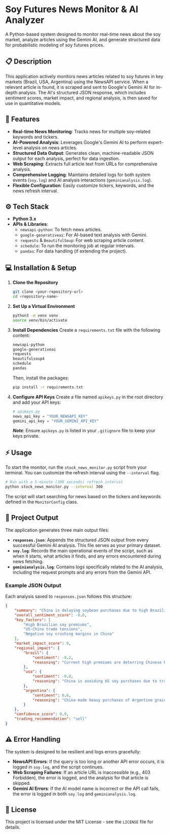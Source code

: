 # Soy Futures News Monitor & AI Analyzer

A Python-based system designed to monitor real-time news about the soy market, analyze articles using the Gemini AI, and generate structured data for probabilistic modeling of soy futures prices.

## 📋 Description

This application actively monitors news articles related to soy futures in key markets (Brazil, USA, Argentina) using the NewsAPI service. When a relevant article is found, it is scraped and sent to Google's Gemini AI for in-depth analysis. The AI's structured JSON response, which includes sentiment scores, market impact, and regional analysis, is then saved for use in quantitative models.

## 🚀 Features

  * **Real-time News Monitoring**: Tracks news for multiple soy-related keywords and tickers.
  * **AI-Powered Analysis**: Leverages Google's Gemini AI to perform expert-level analysis on news articles.
  * **Structured Data Output**: Generates clean, machine-readable JSON output for each analysis, perfect for data ingestion.
  * **Web Scraping**: Extracts full article text from URLs for comprehensive analysis.
  * **Comprehensive Logging**: Maintains detailed logs for both system events (`soy.log`) and AI analysis interactions (`geminianalysis.log`).
  * **Flexible Configuration**: Easily customize tickers, keywords, and the news refresh interval.

## ⚙️ Tech Stack

  * **Python 3.x**
  * **APIs & Libraries**:
      * `newsapi-python`: To fetch news articles.
      * `google-generativeai`: For AI-based text analysis with Gemini.
      * `requests` & `BeautifulSoup`: For web scraping article content.
      * `schedule`: To run the monitoring job at regular intervals.
      * `pandas`: For data handling (if extending the project).

## 💻 Installation & Setup

1.  **Clone the Repository**

    ```bash
    git clone <your-repository-url>
    cd <repository-name>
    ```

2.  **Set Up a Virtual Environment**

    ```bash
    python3 -m venv venv
    source venv/bin/activate
    ```

3.  **Install Dependencies**
    Create a `requirements.txt` file with the following content:

    ```txt
    newsapi-python
    google-generativeai
    requests
    beautifulsoup4
    schedule
    pandas
    ```

    Then, install the packages:

    ```bash
    pip install -r requirements.txt
    ```

4.  **Configure API Keys**
    Create a file named `apikeys.py` in the root directory and add your API keys:

    ```python
    # apikeys.py
    news_api_key = "YOUR_NEWSAPI_KEY"
    gemini_api_key = "YOUR_GEMINI_API_KEY"
    ```

    ***Note***: Ensure `apikeys.py` is listed in your `.gitignore` file to keep your keys private.

## ⚡️ Usage

To start the monitor, run the `stock_news_monitor.py` script from your terminal. You can customize the refresh interval using the `--interval` flag.

```bash
# Run with a 5-minute (300 seconds) refresh interval
python stock_news_monitor.py --interval 300
```

The script will start searching for news based on the tickers and keywords defined in the `MonitorConfig` class.

## 📁 Project Output

The application generates three main output files:

  * **`responses.json`**: Appends the structured JSON output from every successful Gemini AI analysis. This file serves as your primary dataset.
  * **`soy.log`**: Records the main operational events of the script, such as when it starts, what articles it finds, and any errors encountered during news fetching.
  * **`geminianalysis.log`**: Contains logs specifically related to the AI analysis, including the request prompts and any errors from the Gemini API.

### Example JSON Output

Each analysis saved to `responses.json` follows this structure:

```json
{
    "summary": "China is delaying soybean purchases due to high Brazilian premiums and US-China trade tensions...",
    "overall_sentiment_score": -0.6,
    "key_factors": [
        "High Brazilian soy premiums",
        "US-China trade tensions",
        "Negative soy crushing margins in China"
    ],
    "market_impact_score": 9,
    "regional_impact": {
        "brazil": {
            "sentiment": -0.2,
            "reasoning": "Current high premiums are deterring Chinese buyers..."
        },
        "usa": {
            "sentiment": -0.8,
            "reasoning": "China is avoiding US soy purchases due to trade tensions..."
        },
        "argentina": {
            "sentiment": 0.6,
            "reasoning": "China made heavy purchases of Argentine grains..."
        }
    },
    "confidence_score": 0.9,
    "trading_recommendation": "sell"
}
```

## ⚠️ Error Handling

The system is designed to be resilient and logs errors gracefully:

  * **NewsAPI Errors**: If the query is too long or another API error occurs, it is logged in `soy.log`, and the script continues.
  * **Web Scraping Failures**: If an article URL is inaccessible (e.g., 403 Forbidden), the error is logged, and the analysis for that article is skipped.
  * **Gemini AI Errors**: If the AI model name is incorrect or the API call fails, the error is logged in both `soy.log` and `geminianalysis.log`.

## 📄 License

This project is licensed under the MIT License - see the `LICENSE` file for details.